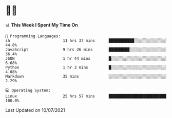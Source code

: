 # 👨‍💻
<!--START_SECTION:waka-->
📊 **This Week I Spent My Time On** 

```text
💬 Programming Languages: 
sh                       11 hrs 37 mins      ███████████░░░░░░░░░░░░░░   44.8% 
JavaScript               9 hrs 26 mins       █████████░░░░░░░░░░░░░░░░   36.4% 
JSON                     1 hr 44 mins        █░░░░░░░░░░░░░░░░░░░░░░░░   6.68% 
Python                   1 hr 3 mins         █░░░░░░░░░░░░░░░░░░░░░░░░   4.08% 
Markdown                 35 mins             ░░░░░░░░░░░░░░░░░░░░░░░░░   2.29%

💻 Operating System: 
Linux                    25 hrs 57 mins      █████████████████████████   100.0%

```


 Last Updated on 10/07/2021
<!--END_SECTION:waka-->

